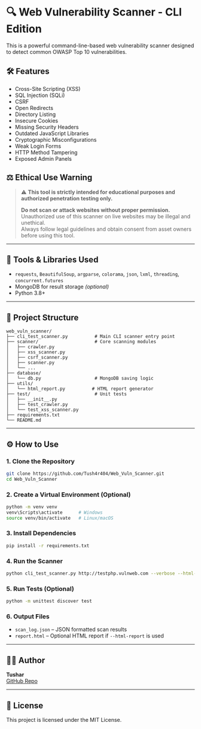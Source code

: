 # 🔍 Web Vulnerability Scanner - CLI Edition

This is a powerful command-line-based web vulnerability scanner designed to detect common OWASP Top 10 vulnerabilities.

## 🛠️ Features

- Cross-Site Scripting (XSS)
- SQL Injection (SQLi)
- CSRF
- Open Redirects
- Directory Listing
- Insecure Cookies
- Missing Security Headers
- Outdated JavaScript Libraries
- Cryptographic Misconfigurations
- Weak Login Forms
- HTTP Method Tampering
- Exposed Admin Panels

## ⚖️ Ethical Use Warning

> ⚠️ **This tool is strictly intended for educational purposes and authorized penetration testing only.**
>
> **Do not scan or attack websites without proper permission.**  
> Unauthorized use of this scanner on live websites may be illegal and unethical.  
> Always follow legal guidelines and obtain consent from asset owners before using this tool.

---

## 🧰 Tools & Libraries Used

- `requests`, `BeautifulSoup`, `argparse`, `colorama`, `json`, `lxml`, `threading`, `concurrent.futures`
- MongoDB for result storage *(optional)*
- Python 3.8+

---

## 📁 Project Structure

```
web_vuln_scanner/
├── cli_test_scanner.py          # Main CLI scanner entry point
├── scanner/                     # Core scanning modules
│   ├── crawler.py
│   ├── xss_scanner.py
│   ├── csrf_scanner.py
│   ├── scanner.py
│   └── ...
├── database/
│   └── db.py                    # MongoDB saving logic
├── utils/
│   └── html_report.py          # HTML report generator
├── test/                        # Unit tests
│   ├── __init__.py
│   ├── test_crawler.py
│   └── test_xss_scanner.py
├── requirements.txt
└── README.md
```

---

## ⚙️ How to Use

### 1. Clone the Repository

```bash
git clone https://github.com/Tush4r404/Web_Vuln_Scanner.git
cd Web_Vuln_Scanner
```

### 2. Create a Virtual Environment (Optional)

```bash
python -m venv venv
venv\Scripts\activate      # Windows
source venv/bin/activate   # Linux/macOS
```

### 3. Install Dependencies

```bash
pip install -r requirements.txt
```

### 4. Run the Scanner

```bash
python cli_test_scanner.py http://testphp.vulnweb.com --verbose --html-report report.html
```

### 5. Run Tests (Optional)

```bash
python -m unittest discover test
```

### 6. Output Files

- `scan_log.json` – JSON formatted scan results
- `report.html` – Optional HTML report if `--html-report` is used

---

## 👨‍💻 Author

**Tushar**  
[GitHub Repo](https://github.com/Tush4r404/Web_Vuln_Scanner)

---

## 📄 License

This project is licensed under the MIT License.
